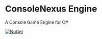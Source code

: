 # ConsoleNexus Engine
A Console Game Engine for C#

[![NuGet](https://img.shields.io/nuget/v/ConsoleNexusEngine?style=for-the-badge&logo=nuget&logoColor=white&logoSize=auto&label=NUGET%20Package&labelColor=%23101010&color=white)](https://www.nuget.org/packages/ConsoleNexusEngine)

